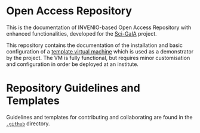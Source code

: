 # Open Access Repository

This is the documentation of INVENIO-based Open Access Repository with enhanced functionalities, developed for the [Sci-GaIA](http://www.sci-gaia.eu) project.

This repository contains the documentation of the installation and  basic configuration of a [template virtual machine](http://dx.doi.org/11623/sci-gaia:1439991515.53)
which is used as a demonstrator by the project. The VM is fully functional, but requires minor customisation and configuration in order be deployed at an institute.

# Repository Guidelines and Templates

Guidelines and templates for contributing and collaborating are found in the [`.github`](.github) directory.
